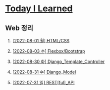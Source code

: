 # [Today I Learned](/../..)
## Web 정리

1. [[2022-08-01 월] HTML/CSS](./0801_HTML_CSS.md)

2. [[2022-08-03 수] Flexbox/Bootstrap](./0803_Flexbox_Bootstrap.md)

3. [[2022-08-30 화] Django_Template_Controller](./0830_Django_Template_Controller.md)

4. [[2022-08-31 수] Django_Model](./0831_Django_Model.md)


5. [[2022-07-31 일] REST[ful]_API](https://github.com/kimsixsue/CS-Study/blob/master/kimsixsue/RESTful_API.md)
